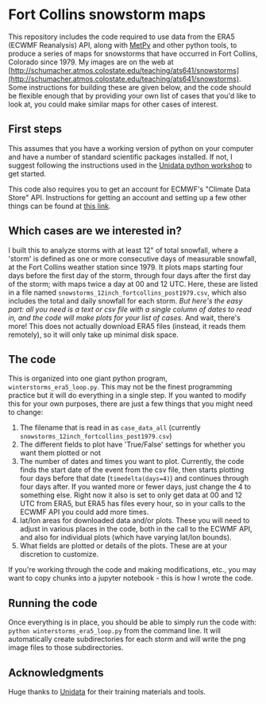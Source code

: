 # Fort Collins snowstorm maps
This repository includes the code required to use data from the ERA5 (ECWMF Reanalysis) API, along with [MetPy](https://unidata.github.io/MetPy/latest/index.html) and other python tools, to produce a series of maps for snowstorms that have occurred in Fort Collins, Colorado since 1979.  My images are on the web at [http://schumacher.atmos.colostate.edu/teaching/ats641/snowstorms](http://schumacher.atmos.colostate.edu/teaching/ats641/snowstorms).  Some instructions for building these are given below, and the code should be flexible enough that by providing your own list of cases that you'd like to look at, you could make similar maps for other cases of interest.

## First steps

This assumes that you have a working version of python on your computer and have a number of standard scientific packages installed.  If not, I suggest following the instructions used in the [Unidata python workshop](https://unidata.github.io/python-training/) to get started.

This code also requires you to get an account for ECMWF's "Climate Data Store" API.  Instructions for getting an account and setting up a few other things can be found at [this link](https://cds.climate.copernicus.eu/api-how-to).

## Which cases are we interested in?

I built this to analyze storms with at least 12" of total snowfall, where a 'storm' is defined as one or more consecutive days of measurable snowfall, at the Fort Collins weather station since 1979.  It plots maps starting four days before the first day of the storm, through four days after the first day of the storm; with maps twice a day at 00 and 12 UTC.  Here, these are listed in a file named `snowstorms_12inch_fortcollins_post1979.csv`, which also includes the total and daily snowfall for each storm.  *But here's the easy part: all you need is a text or csv file with a single column of dates to read in, and the code will make plots for your list of cases.*  And wait, there's more! This does not actually download ERA5 files (instead, it reads them remotely), so it will only take up minimal disk space. 

## The code

This is organized into one giant python program, `winterstorms_era5_loop.py`.  This may not be the finest programming practice but it will do everything in a single step.  If you wanted to modify this for your own purposes, there are just a few things that you might need to change:

1) The filename that is read in as `case_data_all` (currently `snowstorms_12inch_fortcollins_post1979.csv`)
2) The different fields to plot have 'True/False' settings for whether you want them plotted or not
3) The number of dates and times you want to plot.  Currently, the code finds the start date of the event from the csv file, then starts plotting four days before that date (`timedelta(days=4)`) and continues through four days after. If you wanted more or fewer days, just change the 4 to something else.  Right now it also is set to only get data at 00 and 12 UTC from ERA5, but ERA5 has files every hour, so in your calls to the ECWMF API you could add more times.  
4) lat/lon areas for downloaded data and/or plots.  These you will need to adjust in various places in the code, both in the call to the ECWMF API, and also for individual plots (which have varying lat/lon bounds).
5) What fields are plotted or details of the plots. These are at your discretion to customize.

If you're working through the code and making modifications, etc., you may want to copy chunks into a jupyter notebook - this is how I wrote the code.  


## Running the code

Once everything is in place, you should be able to simply run the code with:
`python winterstorms_era5_loop.py` 
from the command line.  It will automatically create subdirectories for each storm and will write the png image files to those subdirectories.


## Acknowledgments

Huge thanks to [Unidata](https://unidata.github.io/python-training/) for their training materials and tools. 
